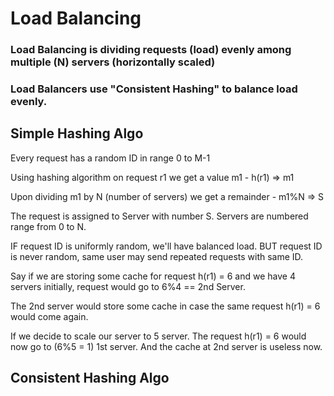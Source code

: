 # Load Balancing 


### Load Balancing is dividing requests (load) evenly among multiple (N) servers (horizontally scaled)

### Load Balancers use "Consistent Hashing" to balance load evenly. 

## Simple Hashing Algo

Every request has a random ID in range 0 to M-1 

Using hashing algorithm on request r1 we get a value m1 
    - h(r1) => m1  

Upon dividing m1 by N (number of servers) we get a remainder 
    - m1%N => S 

The request is assigned to Server with number S. Servers are numbered range from 0 to N. 

IF request ID is uniformly random, we'll have balanced load. 
BUT request ID is never random, same user may send repeated requests with same ID. 

Say if we are storing some cache for request h(r1) = 6 and we have 4 servers initially, request would go to 6%4 == 2nd Server. 

The 2nd server would store some cache in case the same request h(r1) = 6 would come again. 

If we decide to scale our server to 5 server. The request h(r1) = 6 would now go to (6%5 = 1) 1st server. And the cache at 2nd server is useless now. 


## Consistent Hashing Algo

